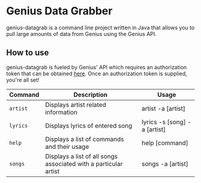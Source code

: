 <h1>Genius Data Grabber</h1>

genius-datagrab is a command line project written in Java that allows you to pull large amounts of data from Genius using the Genius API.

<h2>How to use</h2>

genius-datagrab is fueled by Genius' API which requires an authorization token that can be obtained [here](http://genius.com/api-clients). Once an authorization token is supplied, you're all set!

| Command | Description | Usage
| --- | --- | ---
| `artist` | Displays artist related information | artist -a [artist]
| `lyrics` | Displays lyrics of entered song | lyrics -s [song] -a [artist]
| `help` | Displays a list of commands and their usage | help [command] 
| `songs` | Displays a list of all songs associated with a particular artist | songs -a [artist]
